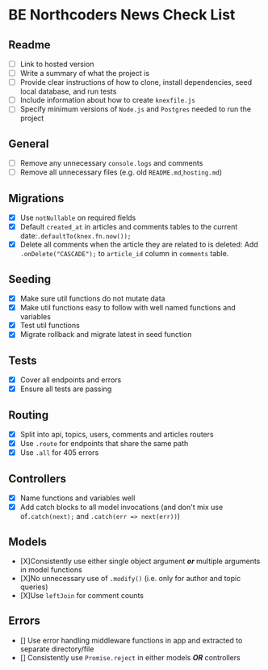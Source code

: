 # BE Northcoders News Check List

## Readme

- [ ] Link to hosted version
- [ ] Write a summary of what the project is
- [ ] Provide clear instructions of how to clone, install dependencies, seed local database, and run tests
- [ ] Include information about how to create `knexfile.js`
- [ ] Specify minimum versions of `Node.js` and `Postgres` needed to run the project

## General

- [ ] Remove any unnecessary `console.logs` and comments
- [ ] Remove all unnecessary files (e.g. old `README.md`,`hosting.md`)

## Migrations

- [x] Use `notNullable` on required fields
- [x] Default `created_at` in articles and comments tables to the current date:`.defaultTo(knex.fn.now());`
- [x] Delete all comments when the article they are related to is deleted: Add `.onDelete("CASCADE");` to `article_id` column in `comments` table.

## Seeding

- [x] Make sure util functions do not mutate data
- [x] Make util functions easy to follow with well named functions and variables
- [x] Test util functions
- [x] Migrate rollback and migrate latest in seed function

## Tests

- [x] Cover all endpoints and errors
- [x] Ensure all tests are passing

## Routing

- [x] Split into api, topics, users, comments and articles routers
- [x] Use `.route` for endpoints that share the same path
- [x] Use `.all` for 405 errors

## Controllers

- [x] Name functions and variables well
- [x] Add catch blocks to all model invocations (and don't mix use of`.catch(next);` and `.catch(err => next(err))`)

## Models

- [X]Consistently use either single object argument _**or**_ multiple arguments in model functions
- [X]No unnecessary use of `.modify()` (i.e. only for author and topic queries)
- [X]Use `leftJoin` for comment counts

## Errors

- [] Use error handling middleware functions in app and extracted to separate directory/file
- [] Consistently use `Promise.reject` in either models _**OR**_ controllers
